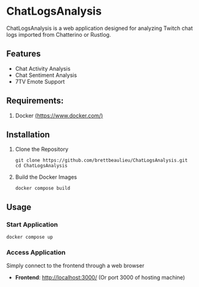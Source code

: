 # ChatLogsAnalysis
ChatLogsAnalysis is a web application designed for analyzing Twitch chat logs imported from Chatterino or Rustlog.

## Features
- Chat Activity Analysis
- Chat Sentiment Analysis
- 7TV Emote Support 
## Requirements:
1. Docker [(https://www.docker.com/)](https://www.docker.com/)
## Installation
1. Clone the Repository
    ````
    git clone https://github.com/brettbeaulieu/ChatLogsAnalysis.git
    cd ChatLogsAnalysis
    ````
2. Build the Docker Images
    ````
    docker compose build
    ````

## Usage
### Start Application
````
docker compose up
````
### Access Application
Simply connect to the frontend through a web browser
- **Frontend**: [http://localhost:3000/](http://localhost:3000/) (Or port 3000 of hosting machine)
